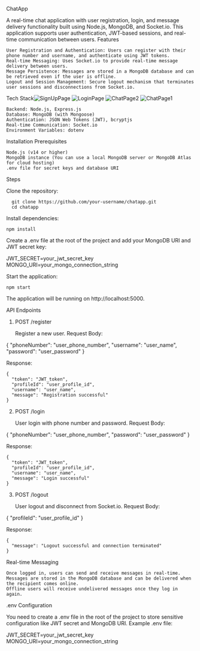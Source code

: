 ChatApp

A real-time chat application with user registration, login, and message delivery functionality built using Node.js, MongoDB, and Socket.io. This application supports user authentication, JWT-based sessions, and real-time communication between users.
Features

    User Registration and Authentication: Users can register with their phone number and username, and authenticate using JWT tokens.
    Real-time Messaging: Uses Socket.io to provide real-time message delivery between users.
    Message Persistence: Messages are stored in a MongoDB database and can be retrieved even if the user is offline.
    Logout and Session Management: Secure logout mechanism that terminates user sessions and disconnections from Socket.io.



Tech Stack![SignUpPage](https://github.com/user-attachments/assets/e5d67a48-abcc-4fd1-837b-74d5695c84d8)
![LoginPage](https://github.com/user-attachments/assets/a960f434-013f-44dc-b7f7-ede4d62cd7b1)
![ChatPage2](https://github.com/user-attachments/assets/5cab943b-28f7-4c06-a199-7fa3a9439123)
![ChatPage1](https://github.com/user-attachments/assets/16900f32-cb21-47f6-9ade-b99cbb289660)


    Backend: Node.js, Express.js
    Database: MongoDB (with Mongoose)
    Authentication: JSON Web Tokens (JWT), bcryptjs
    Real-time Communication: Socket.io
    Environment Variables: dotenv

Installation
  Prerequisites

    Node.js (v14 or higher)
    MongoDB instance (You can use a local MongoDB server or MongoDB Atlas for cloud hosting)
    .env file for secret keys and database URI

Steps

Clone the repository:

      git clone https://github.com/your-username/chatapp.git
      cd chatapp

Install dependencies:

    npm install

Create a .env file at the root of the project and add your MongoDB URI and JWT secret key:

  JWT_SECRET=your_jwt_secret_key
  MONGO_URI=your_mongo_connection_string

Start the application:

    npm start

The application will be running on http://localhost:5000.

API Endpoints
1. POST /register

    Register a new user.
    Request Body:

{
  "phoneNumber": "user_phone_number",
  "username": "user_name",
  "password": "user_password"
}

Response:

    {
      "token": "JWT_token",
      "profileId": "user_profile_id",
      "username": "user_name",
      "message": "Registration successful"
    }

2. POST /login

    User login with phone number and password.
    Request Body:

{
  "phoneNumber": "user_phone_number",
  "password": "user_password"
}

Response:

    {
      "token": "JWT_token",
      "profileId": "user_profile_id",
      "username": "user_name",
      "message": "Login successful"
    }

3. POST /logout

    User logout and disconnect from Socket.io.
    Request Body:

{
  "profileId": "user_profile_id"
}

Response:

    {
      "message": "Logout successful and connection terminated"
    }

Real-time Messaging

    Once logged in, users can send and receive messages in real-time.
    Messages are stored in the MongoDB database and can be delivered when the recipient comes online.
    Offline users will receive undelivered messages once they log in again.

.env Configuration

You need to create a .env file in the root of the project to store sensitive configuration like JWT secret and MongoDB URI.
Example .env file:

JWT_SECRET=your_jwt_secret_key
MONGO_URI=your_mongo_connection_string
